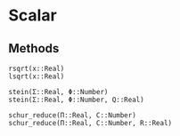 # Scalar 


## Methods 

```@docs
rsqrt(x::Real)
lsqrt(x::Real)

stein(Σ::Real, Φ::Number)
stein(Σ::Real, Φ::Number, Q::Real)

schur_reduce(Π::Real, C::Number)
schur_reduce(Π::Real, C::Number, R::Real)
```
